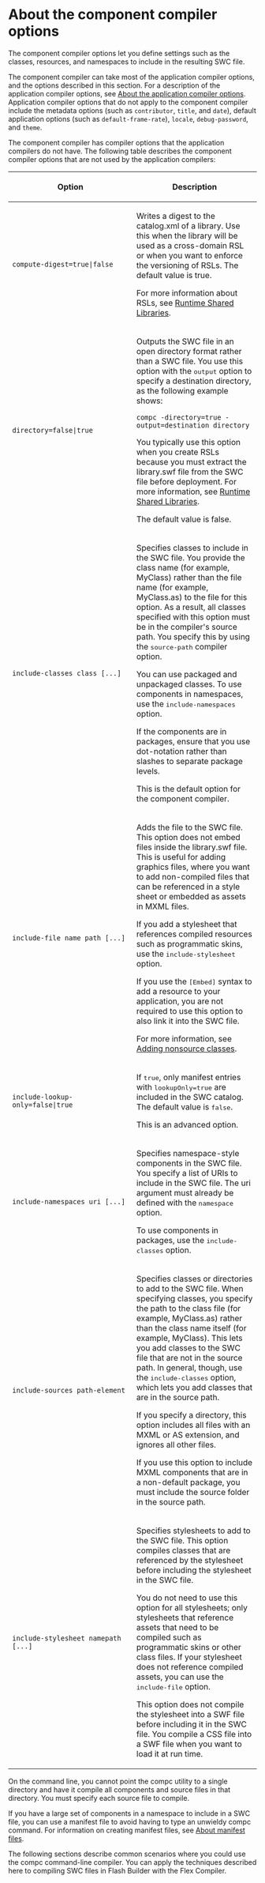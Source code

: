# About the component compiler options

The component compiler options let you define settings such as the classes,
resources, and namespaces to include in the resulting SWC file.

The component compiler can take most of the application compiler options, and
the options described in this section. For a description of the application
compiler options, see
[About the application compiler options](../using-mxmlc-the-application-compiler/about-the-application-compiler-options.md).
Application compiler options that do not apply to the component compiler include
the metadata options (such as `contributor`, `title`, and `date`), default
application options (such as `default-frame-rate`), `locale`, `debug-password`,
and `theme`.

The component compiler has compiler options that the application compilers do
not have. The following table describes the component compiler options that are
not used by the application compilers:

<table>
<colgroup>
<col style="width: 50%" />
<col style="width: 50%" />
</colgroup>
<thead>
<tr class="header">
<th><p>Option</p></th>
<th><p>Description</p></th>
</tr>
</thead>
<tbody>
<tr class="odd">
<td><div>
<pre><code>compute-digest=true|false</code></pre>
</div></td>
<td><p>Writes a digest to the catalog.xml of a library. Use this when
the library will be used as a cross-domain RSL or when you want to
enforce the versioning of RSLs. The default value is true.</p>
<p>For more information about RSLs, see <a
href="WS2db454920e96a9e51e63e3d11c0bf69084-7fd1.html">Runtime Shared
Libraries</a>.</p></td>
</tr>
<tr class="even">
<td><div>
<pre><code>directory=false|true</code></pre>
</div></td>
<td><p>Outputs the SWC file in an open directory format rather than a
SWC file. You use this option with the <samp>output</samp> option to
specify a destination directory, as the following example shows:</p>
<div>
<pre><code>compc -directory=true -output=destination_directory</code></pre>
</div>
<p>You typically use this option when you create RSLs because you must
extract the library.swf file from the SWC file before deployment. For
more information, see <a
href="WS2db454920e96a9e51e63e3d11c0bf69084-7fd1.html">Runtime Shared
Libraries</a>.</p>
<p>The default value is false.</p></td>
</tr>
<tr class="odd">
<td><div>
<pre><code>include-classes class [...]</code></pre>
</div></td>
<td><p>Specifies classes to include in the SWC file. You provide the
class name (for example, MyClass) rather than the file name (for
example, MyClass.as) to the file for this option. As a result, all
classes specified with this option must be in the compiler's source
path. You specify this by using the <samp>source-path</samp> compiler
option.</p>
<p>You can use packaged and unpackaged classes. To use components in
namespaces, use the <samp>include-namespaces</samp> option.</p>
<p>If the components are in packages, ensure that you use dot-notation
rather than slashes to separate package levels.</p>
<p>This is the default option for the component compiler.</p></td>
</tr>
<tr class="even">
<td><div>
<pre><code>include-file name path [...]</code></pre>
</div></td>
<td><p>Adds the file to the SWC file. This option does not embed files
inside the library.swf file. This is useful for adding graphics files,
where you want to add non-compiled files that can be referenced in a
style sheet or embedded as assets in MXML files.</p>
<p>If you add a stylesheet that references compiled resources such as
programmatic skins, use the <samp>include-stylesheet</samp> option.</p>
<p>If you use the <samp>[Embed]</samp> syntax to add a resource to your
application, you are not required to use this option to also link it
into the SWC file.</p>
<p>For more information, see <a
href="./adding-nonsource-classes">Adding nonsource
classes</a>.</p></td>
</tr>
<tr class="odd">
<td><div>
<pre><code>include-lookup-only=false|true</code></pre>
</div></td>
<td><p>If <samp>true</samp>, only manifest entries with
<samp>lookupOnly=true</samp> are included in the SWC catalog. The
default value is <samp>false</samp>.</p>
<p>This is an advanced option.</p></td>
</tr>
<tr class="even">
<td><div>
<pre><code>include-namespaces uri [...]</code></pre>
</div></td>
<td><p>Specifies namespace-style components in the SWC file. You specify
a list of URIs to include in the SWC file. The uri argument must already
be defined with the <samp>namespace</samp> option.</p>
<p>To use components in packages, use the <samp>include-classes</samp>
option.</p></td>
</tr>
<tr class="odd">
<td><div>
<pre><code>include-sources path-element</code></pre>
</div></td>
<td><p>Specifies classes or directories to add to the SWC file. When
specifying classes, you specify the path to the class file (for example,
MyClass.as) rather than the class name itself (for example, MyClass).
This lets you add classes to the SWC file that are not in the source
path. In general, though, use the <samp>include-classes</samp> option,
which lets you add classes that are in the source path.</p>
<p>If you specify a directory, this option includes all files with an
MXML or AS extension, and ignores all other files.</p>
<p>If you use this option to include MXML components that are in a
non-default package, you must include the source folder in the source
path.</p></td>
</tr>
<tr class="even">
<td><div>
<pre><code>include-stylesheet namepath [...]</code></pre>
</div></td>
<td><p>Specifies stylesheets to add to the SWC file. This option
compiles classes that are referenced by the stylesheet before including
the stylesheet in the SWC file.</p>
<p>You do not need to use this option for all stylesheets; only
stylesheets that reference assets that need to be compiled such as
programmatic skins or other class files. If your stylesheet does not
reference compiled assets, you can use the <samp>include-file</samp>
option.</p>
<p>This option does not compile the stylesheet into a SWF file before
including it in the SWC file. You compile a CSS file into a SWF file
when you want to load it at run time.</p></td>
</tr>
</tbody>
</table>

On the command line, you cannot point the compc utility to a single directory
and have it compile all components and source files in that directory. You must
specify each source file to compile.

If you have a large set of components in a namespace to include in a SWC file,
you can use a manifest file to avoid having to type an unwieldy compc command.
For information on creating manifest files, see
[About manifest files](../about-manifest-files.md).

The following sections describe common scenarios where you could use the compc
command-line compiler. You can apply the techniques described here to compiling
SWC files in Flash Builder with the Flex Compiler.
